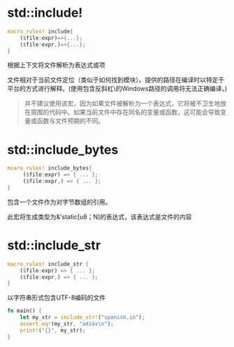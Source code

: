 # std::include!

```rust
macro_rules! include{
	($file:expr)=>{...};
    ($file:expr,)=>{...};
}
```

根据上下文将文件解析为表达式或项

文件相对于当前文件定位（类似于如何找到模块）。提供的路径在编译时以特定于平台的方式进行解释。(使用包含反斜杠\的Windows路径的调用将无法正确编译。)

> 并不建议使用该宏，因为如果文件被解析为一个表达式，它将被不卫生地放在周围的代码中。如果当前文件中存在同名的变量或函数，这可能会导致变量或函数与文件预期的不同。

# std::include_bytes

```rust
mcaro_rules! include_bytes{
	 ($file:expr) => { ... };
     ($file:expr,) => { ... };
}
```

包含一个文件作为对字节数组的引用。

此宏将生成类型为&'static[u8；N]的表达式，该表达式是文件的内容

# std::include_str

```rust
macro_rules! include_str {
    ($file:expr) => { ... };
    ($file:expr,) => { ... };
}
```

以字符串形式包含UTF-8编码的文件

```rust
fn main() {
    let my_str = include_str!("spanish.in");
    assert_eq!(my_str, "adiós\n");
    print!("{}", my_str);
}
```

